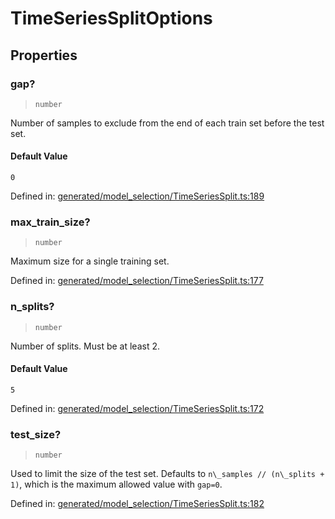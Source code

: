 # TimeSeriesSplitOptions

## Properties

### gap?

> `number`

Number of samples to exclude from the end of each train set before the test set.

#### Default Value

`0`

Defined in:  [generated/model\_selection/TimeSeriesSplit.ts:189](https://github.com/transitive-bullshit/scikit-learn-ts/blob/92ab806/packages/sklearn/src/generated/model_selection/TimeSeriesSplit.ts#L189)

### max\_train\_size?

> `number`

Maximum size for a single training set.

Defined in:  [generated/model\_selection/TimeSeriesSplit.ts:177](https://github.com/transitive-bullshit/scikit-learn-ts/blob/92ab806/packages/sklearn/src/generated/model_selection/TimeSeriesSplit.ts#L177)

### n\_splits?

> `number`

Number of splits. Must be at least 2.

#### Default Value

`5`

Defined in:  [generated/model\_selection/TimeSeriesSplit.ts:172](https://github.com/transitive-bullshit/scikit-learn-ts/blob/92ab806/packages/sklearn/src/generated/model_selection/TimeSeriesSplit.ts#L172)

### test\_size?

> `number`

Used to limit the size of the test set. Defaults to `n\_samples // (n\_splits + 1)`, which is the maximum allowed value with `gap=0`.

Defined in:  [generated/model\_selection/TimeSeriesSplit.ts:182](https://github.com/transitive-bullshit/scikit-learn-ts/blob/92ab806/packages/sklearn/src/generated/model_selection/TimeSeriesSplit.ts#L182)
